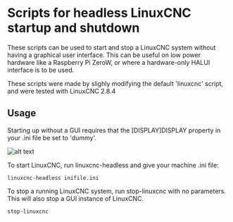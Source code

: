 # Scripts for headless LinuxCNC startup and shutdown

These scripts can be used to start and stop a LinuxCNC system without having a graphical user interface. This can be useful on low power hardware like a Raspberry Pi ZeroW, or where a hardware-only HALUI interface is to be used.

These scripts were made by slighly modifying the default 'linuxcnc' script, and were tested with LinuxCNC 2.8.4

## Usage

Starting up without a GUI requires that the [DISPLAY]DISPLAY property in your .ini file be set to 'dummy'.

![alt text](https://www.iforce2d.net/tmp/openpnp/Selection_1351.png)

To start LinuxCNC, run linuxcnc-headless and give your machine .ini file:

`linuxcnc-headless inifile.ini`

To stop a running LinuxCNC system, run stop-linuxcnc with no parameters. This will also stop a GUI instance of LinuxCNC.

`stop-linuxcnc`
